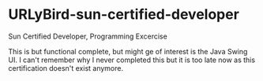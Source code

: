 # URLyBird-sun-certified-developer
Sun Certified Developer, Programming Excercise

This is but functional complete, but might ge of interest is the Java Swing UI. I can't remember why I never completed
this but it is too late now as this certification doesn't exist anymore.
